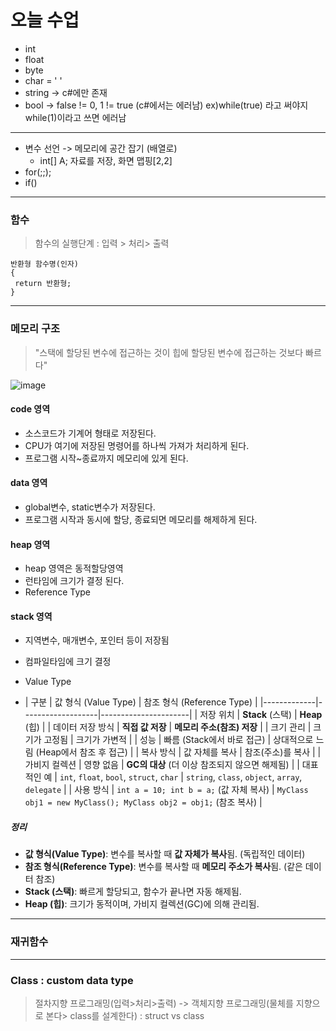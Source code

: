 # 오늘 수업

* int
* float
* byte
* char = ' '
* string -> c#에만 존재 
* bool -> false != 0, 1 != true (c#에서는 에러남) ex)while(true) 라고 써야지 while(1)이라고 쓰면 에러남
--- 
* 변수 선언 -> 메모리에 공간 잡기 (배열로)
  * int[] A; 자료를 저장, 화면 맵핑[2,2]
* for(;;);
* if()
---
### 함수
> 함수의 실행단계 : 입력 > 처리> 출력
```
반환형 함수명(인자)
{
 return 반환형;
}
``` 
---
### 메모리 구조
> "스택에 할당된 변수에 접근하는 것이 힙에 할당된 변수에 접근하는 것보다 빠르다"

![image](https://github.com/user-attachments/assets/a0cf4230-20ca-4e09-afb9-5ee35389b421)

#### code 영역
- 소스코드가 기계어 형태로 저장된다.
- CPU가 여기에 저장된 명령어를 하나씩 가져가 처리하게 된다.
- 프로그램 시작~종료까지 메모리에 있게 된다.

#### data 영역
- global변수, static변수가 저장된다.
- 프로그램 시작과 동시에 할당, 종료되면 메모리를 해제하게 된다.

#### heap 영역
- heap 영역은 동적할당영역
- 런타임에 크기가 결정 된다.
- Reference Type

#### stack 영역
- 지역변수, 매개변수, 포인터 등이 저장됨
- 컴파일타임에 크기 결정
- Value Type

- | 구분         | 값 형식 (Value Type) | 참조 형식 (Reference Type) |
|-------------|-------------------|----------------------|
| 저장 위치    | **Stack** (스택)   | **Heap** (힙)       |
| 데이터 저장 방식 | **직접 값 저장**   | **메모리 주소(참조) 저장** |
| 크기 관리    | 크기가 고정됨      | 크기가 가변적        |
| 성능        | 빠름 (Stack에서 바로 접근) | 상대적으로 느림 (Heap에서 참조 후 접근) |
| 복사 방식    | 값 자체를 복사     | 참조(주소)를 복사    |
| 가비지 컬렉션 | 영향 없음        | **GC의 대상** (더 이상 참조되지 않으면 해제됨) |
| 대표적인 예  | `int`, `float`, `bool`, `struct`, `char` | `string`, `class`, `object`, `array`, `delegate` |
| 사용 방식    | `int a = 10; int b = a;` (값 자체 복사) | `MyClass obj1 = new MyClass(); MyClass obj2 = obj1;` (참조 복사) |

##### 정리
- **값 형식(Value Type)**: 변수를 복사할 때 **값 자체가 복사**됨. (독립적인 데이터)
- **참조 형식(Reference Type)**: 변수를 복사할 때 **메모리 주소가 복사**됨. (같은 데이터 참조)
- **Stack (스택)**: 빠르게 할당되고, 함수가 끝나면 자동 해제됨.
- **Heap (힙)**: 크기가 동적이며, 가비지 컬렉션(GC)에 의해 관리됨.
---
### 재귀함수
---
### Class : custom data type
> 절차지향 프로그래밍(입력>처리>출력) -> 객체지향 프로그래밍(물체를 지향으로 본다> class를 설계한다)  : struct vs class


